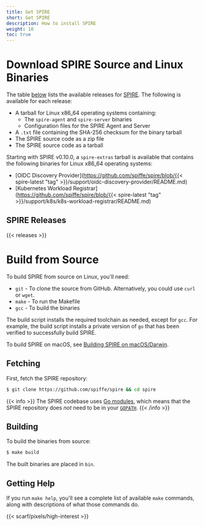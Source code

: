 ```yaml
---
title: Get SPIRE
short: Get SPIRE
description: How to install SPIRE
weight: 10
toc: true
---
```


# Download SPIRE Source and Linux Binaries

The table [below](#spire-releases) lists the available releases for [SPIRE](/docs/latest/spire/understand/). The following is available for each release:

* A tarball for Linux x86_64 operating systems containing:
  * The `spire-agent` and `spire-server` binaries
  * Configuration files for the SPIRE Agent and Server
* A `.txt` file containing the SHA-256 checksum for the binary tarball
* The SPIRE source code as a zip file
* The SPIRE source code as a tarball

Starting with SPIRE v0.10.0, a `spire-extras` tarball is available that contains the following binaries for Linux x86_64 operating systems:

* [OIDC Discovery Provider](https://github.com/spiffe/spire/blob/{{< spire-latest "tag" >}}/support/oidc-discovery-provider/README.md)
* [Kubernetes Workload Registrar](https://github.com/spiffe/spire/blob/{{< spire-latest "tag" >}}/support/k8s/k8s-workload-registrar/README.md)

## SPIRE Releases

{{< releases >}}

# Build from Source

To build SPIRE from source on Linux, you'll need:
* `git` - To clone the source from GitHub. Alternatively, you could use `curl` or `wget`.
* `make` - To run the Makefile
* `gcc` - To build the binaries

The build script installs the required toolchain as needed, except for `gcc`. For example, the build script installs a private version of `go` that has been verified to successfully build SPIRE.

To build SPIRE on macOS, see [Building SPIRE on macOS/Darwin](/docs/latest/spire/installing/getting-started-linux-macos-x/#building-spire-on-macosdarwin).

## Fetching

First, fetch the SPIRE repository:

```bash
$ git clone https://github.com/spiffe/spire && cd spire
```

{{< info >}}
The SPIRE codebase uses [Go modules](https://github.com/golang/go/wiki/Modules), which means that the SPIRE repository does *not* need to be in your [`GOPATH`](https://github.com/golang/go/wiki/GOPATH).
{{< /info >}}

## Building

To build the binaries from source:

```bash
$ make build
```

The built binaries are placed in `bin`.

## Getting Help

If you run `make help`, you'll see a complete list of available `make` commands, along with descriptions of what those commands do.

{{< scarf/pixels/high-interest >}}
